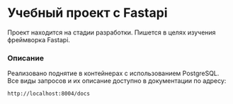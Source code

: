 # Учебный проект с Fastapi
Проект находится на стадии разработки. Пишется в целях изучения фреймворка Fastapi. 
### Описание
Реализовано поднятие в контейнерах с использованием PostgreSQL. Все виды запросов и их описание доступно в документации по адресу:
```
http://localhost:8004/docs
```